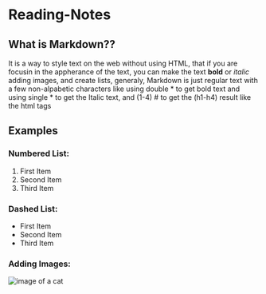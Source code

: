 # Reading-Notes

## What is Markdown??

It is a way to style text on the web without using HTML, that if you are focusin in the appherance of the text, you can make the text **bold** or *italic* adding images, and create lists, generaly, Markdown is just regular text with a few non-alpabetic characters like using double * to get bold text and using single * to get the Italic text, and (1-4) #  to get the (h1-h4) result like the html tags 

## Examples
### Numbered List:

1. First Item
2. Second Item
3. Third Item

### Dashed List:

- First Item
- Second Item
- Third Item

### Adding Images:
![image of a cat](https://media.wired.com/photos/5e1e646743940d0008009167/master/w_2560%2Cc_limit/Science_Cats-84873657.jpg)
